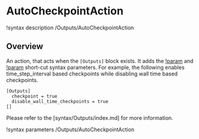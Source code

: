 # AutoCheckpointAction

!syntax description /Outputs/AutoCheckpointAction

## Overview

An action, that acts when the `[Outputs]` block exists. It adds the
[!param](/Outputs/checkpoint) and [!param](/Outputs/disable_wall_time_checkpoints)
short-cut syntax parameters. For example, the following enables time_step_interval
based checkpoints while disabling wall time based checkpoints.

```text
[Outputs]
  checkpoint = true
  disable_wall_time_checkpoints = true
[]
```

Please refer to the [syntax/Outputs/index.md] for more information.

!syntax parameters /Outputs/AutoCheckpointAction
